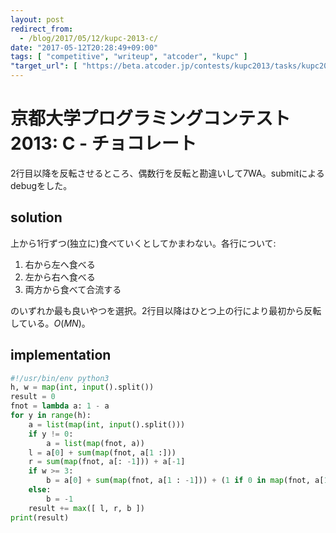```yaml
---
layout: post
redirect_from:
  - /blog/2017/05/12/kupc-2013-c/
date: "2017-05-12T20:28:49+09:00"
tags: [ "competitive", "writeup", "atcoder", "kupc" ]
"target_url": [ "https://beta.atcoder.jp/contests/kupc2013/tasks/kupc2013_c" ]
---
```


# 京都大学プログラミングコンテスト2013: C - チョコレート

$2$行目以降を反転させるところ、偶数行を反転と勘違いして$7$WA。submitによるdebugをした。

## solution

上から$1$行ずつ(独立に)食べていくとしてかまわない。各行について:

1.  右から左へ食べる
2.  左から右へ食べる
3.  両方から食べて合流する

のいずれか最も良いやつを選択。$2$行目以降はひとつ上の行により最初から反転している。$O(MN)$。

## implementation

``` python
#!/usr/bin/env python3
h, w = map(int, input().split())
result = 0
fnot = lambda a: 1 - a
for y in range(h):
    a = list(map(int, input().split()))
    if y != 0:
        a = list(map(fnot, a))
    l = a[0] + sum(map(fnot, a[1 :]))
    r = sum(map(fnot, a[: -1])) + a[-1]
    if w >= 3:
        b = a[0] + sum(map(fnot, a[1 : -1])) + (1 if 0 in map(fnot, a[1 : -1]) else -1) + a[-1]
    else:
        b = -1
    result += max([ l, r, b ])
print(result)
```
